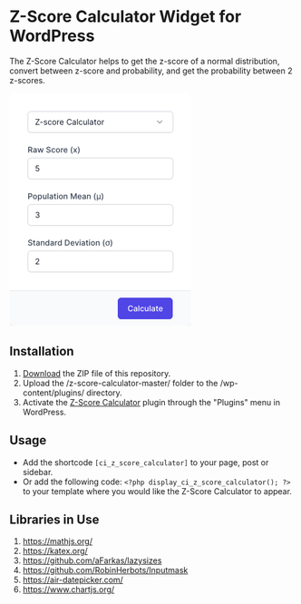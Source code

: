 # Z-Score Calculator Widget for WordPress

The Z-Score Calculator helps to get the z-score of a normal distribution, convert between z-score and probability, and get the probability between 2 z-scores.

![Z-Score Calculator Input Form](/assets/images/screenshot-1.png "Z-Score Calculator Input Form")

## Installation

1. [Download](https://github.com/pub-calculator-io/z-score-calculator/archive/refs/heads/master.zip) the ZIP file of this repository.
2. Upload the /z-score-calculator-master/ folder to the /wp-content/plugins/ directory.
3. Activate the [Z-Score Calculator](https://www.calculator.io/z-score-calculator/ "Z-Score Calculator Homepage") plugin through the "Plugins" menu in WordPress.

## Usage
* Add the shortcode `[ci_z_score_calculator]` to your page, post or sidebar.
* Or add the following code: `<?php display_ci_z_score_calculator(); ?>` to your template where you would like the Z-Score Calculator to appear.

## Libraries in Use
1. https://mathjs.org/
2. https://katex.org/
3. https://github.com/aFarkas/lazysizes
4. https://github.com/RobinHerbots/Inputmask
5. https://air-datepicker.com/
6. https://www.chartjs.org/
